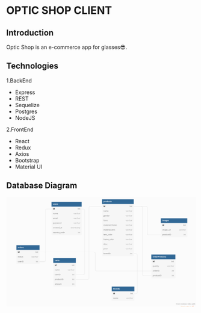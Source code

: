 # OPTIC SHOP CLIENT

## Introduction

Optic Shop is an e-commerce app for glasses😎.

## Technologies

1.BackEnd

- Express
- REST
- Sequelize
- Postgres
- NodeJS

2.FrontEnd

- React
- Redux
- Axios
- Bootstrap
- Material UI

## Database Diagram

![alt text](src/db_diagram.png)
